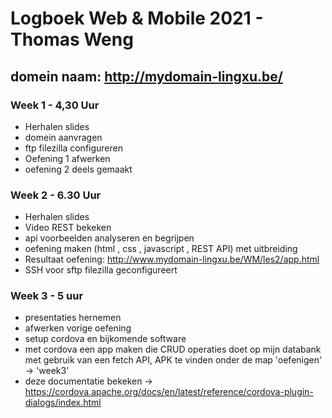 # Logboek Web & Mobile 2021 - Thomas Weng
## domein naam: http://mydomain-lingxu.be/
### Week 1 - 4,30 Uur
- Herhalen slides
- domein aanvragen
- ftp filezilla configureren
- Oefening 1 afwerken
- oefening 2 deels gemaakt

### Week 2 - 6.30 Uur
- Herhalen slides
- Video REST bekeken
- api voorbeelden analyseren en begrijpen
- oefening maken (html , css , javascript , REST API) met uitbreiding
- Resultaat oefening: http://www.mydomain-lingxu.be/WM/les2/app.html
- SSH voor sftp filezilla geconfigureert

### Week 3 - 5 uur
- presentaties hernemen
- afwerken vorige oefening
- setup cordova en bijkomende software
- met cordova een app maken die CRUD operaties doet op mijn databank met gebruik van een fetch API, APK te vinden onder de map 'oefenigen' -> 'week3'
- deze documentatie bekeken -> https://cordova.apache.org/docs/en/latest/reference/cordova-plugin-dialogs/index.html
